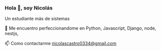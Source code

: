### Hola 👋, soy Nicolás

Un estudiante más de sistemas

🌱 Me encuentro perfeccionandome en Python, Javascript, Django, node, nestjs,

📫 Como contactarme nicolascastro0334@gmail.com
